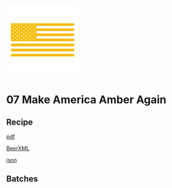 ![logo](./07_Make_America_Amber_Again.jpeg)

# 07 Make America Amber Again

## Recipe

[pdf](./07_Make_America_Amber_Again.pdf)

[BeerXML](./07_Make_America_Amber_Again.xml)

[json](./07_Make_America_Amber_Again.json)

## Batches
